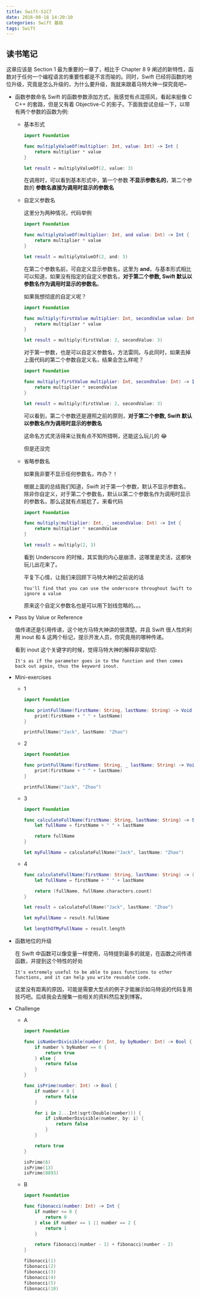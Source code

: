 ```yaml
---
title: Swift-S1C7
date: 2016-08-18 14:20:10
categories: Swift 基础
tags: Swift
---
```


## 读书笔记

这章应该是 Section 1 最为重要的一章了，相比于 Chapter 8 9 阐述的新特性，函数对于任何一个编程语言的重要性都是不言而喻的。同时，Swift 已经将函数的地位升级，究竟是怎么升级的，为什么要升级，我就来跟着马特大神一探究竟吧~

<!--more-->

- 函数参数命名
  Swift 的函数参数添加方式，我感觉有点混搭风，看起来挺像 C C++ 的套路，但是又有着 Objective-C 的影子。下面我尝试总结一下，以带有两个参数的函数为例:

  - 基本形式

    ```swift
    import Foundation

    func multiplyValueOf(multiplier: Int, value: Int) -> Int {
        return multiplier * value
    }

    let result = multiplyValueOf(2, value: 3)
    ```

    在调用时，可以看到基本形式中，第一个参数 **不显示参数名的**，第二个参数的 **参数名直接为调用时显示的参数名**

  - 自定义参数名

    这里分为两种情况，代码举例

    ```swift
    import Foundation

    func multiplyValueOf(multiplier: Int, and value: Int) -> Int {
        return multiplier * value
    }

    let result = multiplyValueOf(2, and: 3)
    ```

    在第二个参数名前，可自定义显示参数名，这里为 **and**，与基本形式相比可以知道，如果没有指定的自定义参数名，**对于第二个参数, Swift 默认以参数名作为调用时显示的参数名**。

    如果我想彻底的自定义呢？

    ```swift
    import Foundation

    func multiply(firstValue multiplier: Int, secondValue value: Int) -> Int {
        return multiplier * value
    }

    let result = multiply(firstValue: 2, secondValue: 3)
    ```

    对于第一参数，也是可以自定义参数名，方法雷同。与此同时，如果去掉上面代码的第二个参数自定义名，结果会怎么样呢？

    ```swift
    import Foundation

    func multiply(firstValue multiplier: Int, secondValue: Int) -> Int {
        return multiplier * secondValue
    }

    let result = multiply(firstValue: 2, secondValue: 3)
    ```

    可以看到，第二个参数还是遵照之前的原则，**对于第二个参数, Swift 默认以参数名作为调用时显示的参数名**

    这命名方式灵活得来让我有点不知所措啊，还能这么玩儿的 😂

    但是还没完

  - 省略参数名

    如果我非要不显示任何参数名，咋办？！

    根据上面的总结我们知道，Swift 对于第一个参数，默认不显示参数名，除非你自定义，对于第二个参数名，默认以第二个参数名作为调用时显示的参数名，那么这就有点尴尬了。来看代码

    ```swift
    import Foundation

    func multiply(multiplier: Int, _ secondValue: Int) -> Int {
        return multiplier * secondValue
    }

    let result = multiply(2, 3)
    ```

    看到 Underscore 的时候，其实我的内心是崩溃，这哪里是灵活，这都快玩儿出花来了。

    平复下心情，让我们来回顾下马特大神的之前说的话

    `
    You'll find that you can use the underscore throughout Swift to ignore a value
    `

    原来这个自定义参数名也是可以用下划线忽略的。。。

- Pass by Value or Reference

  值传递还是引用传递，这个地方马特大神讲的很清楚。并且 Swift 很人性的利用 inout 和 & 这两个标记，提示开发人员，你究竟用的哪种传递。

  看到 inout 这个关键字的时候，觉得马特大神的解释非常贴切:

  `
  It's as if the parameter goes in to the function and then comes back out again, thus the keyword inout.
  `

- Mini-exercises

  - 1

    ```swift
    import Foundation

    func printFullName(firstName: String, lastName: String) -> Void {
        print(firstName + " " + lastName)
    }

    printFullName("Jack", lastName: "Zhao")
    ```

  - 2

    ```swift
    import Foundation

    func printFullName(firstName: String, _ lastName: String) -> Void {
        print(firstName + " " + lastName)
    }

    printFullName("Jack", "Zhao")
    ```

  - 3

    ```swift
    import Foundation

    func calculateFullName(firstName: String, lastName: String) -> String {
        let fullName = firstName + " " + lastName

        return fullName
    }

    let myFullName = calculateFullName("Jack", lastName: "Zhao")
    ```

  - 4

    ```swift
    func calculateFullName(firstName: String, lastName: String) -> (fullName: String, length: Int) {
        let fullName = firstName + " " + lastName

        return (fullName, fullName.characters.count)
    }

    let result = calculateFullName("Jack", lastName: "Zhao")

    let myFullName = result.fullName

    let lengthOfMyFullName = result.length
    ```

- 函数地位的升级

  在 Swift 中函数可以像变量一样使用，马特提到最多的就是，在函数之间传递函数，并提到这个特性的好处

  ```
  It's extremely useful to be able to pass functions to other functions, and it can help you write reusable code.
  ```

  这里没有距离的原因，可能是需要大型点的例子才能展示如马特说的代码复用技巧吧。后续我会去搜集一些相关的资料然后发到博客。

- Challenge

  - A

    ```swift
    import Foundation

    func isNumberDivisible(number: Int, by byNumber: Int) -> Bool {
        if number % byNumber == 0 {
            return true
        } else {
            return false
        }
    }

    func isPrime(number: Int) -> Bool {
        if number < 0 {
            return false
        }

        for i in 2...Int(sqrt(Double(number))) {
            if isNumberDivisible(number, by: i) {
                return false
            }
        }

        return true
    }

    isPrime(6)
    isPrime(13)
    isPrime(8893)
    ```

  - B

    ```swift
    import Foundation

    func fibonacci(number: Int) -> Int {
        if number <= 0 {
            return 0
        } else if number == 1 || number == 2 {
            return 1
        }

        return fibonacci(number - 1) + fibonacci(number - 2)
    }

    fibonacci(1)
    fibonacci(2)
    fibonacci(3)
    fibonacci(4)
    fibonacci(5)
    fibonacci(10)
    ```
